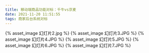 ```yaml
---
title: 移动端商品功能对标：千牛vs京麦
date: 2021-11-20 11:51:55
tags: 商家后台系统对标
---
```

{% asset_image 幻灯片2.jpg %}
{% asset_image 幻灯片3.JPG %}
{% asset_image 幻灯片4.JPG %}
{% asset_image 幻灯片5.JPG %}
{% asset_image 幻灯片6.JPG %}
{% asset_image 幻灯片7.JPG %}
